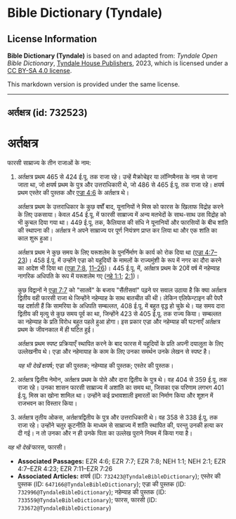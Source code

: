 # Bible Dictionary (Tyndale)

## License Information

**Bible Dictionary (Tyndale)** is based on and adapted from: _Tyndale Open Bible Dictionary_, [Tyndale House Publishers](https://tyndaleopenresources.com/), 2023, which is licensed under a [CC BY-SA 4.0 license](https://creativecommons.org/licenses/by-sa/4.0/legalcode.en).

This markdown version is provided under the same license.



--------------------------------

## अर्तक्षत्र (id: 732523)

अर्तक्षत्र
==========

फारसी साम्राज्य के तीन राजाओं के नाम:

1. अर्तक्षत्र प्रथम 465 से 424 ई.पू. तक राजा रहे। उन्हें मैक्रोचेइर या लॉन्गिमैनस के नाम से जाना जाता था, जो क्षयर्ष प्रथम के पुत्र और उत्तराधिकारी थे, जो 486 से 465 ई.पू. तक राजा रहे। क्षयर्ष प्रथम एस्तेर की पुस्तक और [एज्रा 4:6](https://ref.ly/Ezra4:6) के अर्तक्षत्र थे।

    अर्तक्षत्र प्रथम के उत्तराधिकार के कुछ वर्षों बाद, यूनानियों ने मिस्र को फारस के खिलाफ विद्रोह करने के लिए उकसाया। केवल 454 ई.पू. में फारसी साम्राज्य में अन्य मतभेदों के साथ\-साथ उस विद्रोह को भी कुचल दिया गया था। 449 ई.पू. तक, कैलियास की संधि ने यूनानियों और फारसियों के बीच शांति की स्थापना की। अर्तक्षत्र ने अपने साम्राज्य पर पूर्ण नियंत्रण प्राप्त कर लिया था और एक शांति का काल शुरू हुआ।

    अर्तक्षत्र प्रथम ने कुछ समय के लिए यरूशलेम के पुनर्निर्माण के कार्य को रोक दिया था ([एज्रा 4:7–23](https://ref.ly/Ezra4:7-Ezra4:23))। 458 ई.पू. में उन्होंने एज्रा को यहूदियों के मामलों के राज्यमुंशी के रूप में नगर का दौरा करने का आदेश भी दिया था ([एज्रा 7:8](https://ref.ly/Ezra7:8), [11–26](https://ref.ly/Ezra7:11-Ezra7:26))। 445 ई.पू. में, अर्तक्षत्र प्रथम के 20वें वर्ष में नहेम्याह नागरिक अधिपति के रूप में यरूशलेम गए ([नहे 1:1](https://ref.ly/Neh1:1); [2:1](https://ref.ly/Neh2:1))।

    कुछ विद्वानों ने [एज्रा 7:7](https://ref.ly/Ezra7:7) को "सातवें" के बजाय "सैंतीसवां" पढ़ने पर सवाल उठाया है कि क्या अर्तक्षत्र द्वितीय वही फारसी राजा थे जिन्होंने नहेम्याह के साथ बातचीत की थी। लेकिन एलिफेन्टाइन की पेपरै यह दर्शाती हैं कि सामरिया के अधिपति सम्बल्लत, 408 ई.पू. में बहुत वृद्ध हो चुके थे। यह समय दारा द्वितीय की मृत्यु से कुछ समय पूर्व का था, जिन्होंने 423 से 405 ई.पू. तक राज्य किया। सम्बल्लत का नहेम्याह के प्रति विरोध बहुत पहले हुआ होगा। इस प्रकार एज्रा और नहेम्याह की घटनाएँ अर्तक्षत्र प्रथम के जीवनकाल में ही घटित हुई।

    अर्तक्षत्र प्रथम स्पष्ट प्रक्रियाएँ स्थापित करने के बाद फारस में यहूदियों के प्रति अपनी दयालुता के लिए उल्लेखनीय थे। एज्रा और नहेमायाह के काम के लिए उनका समर्थन उनके लेखन से स्पष्ट है।

    *यह भी देखें* क्षयर्ष; एज्रा की पुस्तक; नहेम्याह की पुस्तक; एस्तेर की पुस्तक।

2. अर्तक्षत्र द्वितीय नेमोन, अर्तक्षत्र प्रथम के पोते और दारा द्वितीय के पुत्र थे। वह 404 से 359 ई.पू. तक राजा रहे। उनका शासन फारसी साम्राज्य में अशांति का समय था, जिसका एक परिणाम लगभग 401 ई.पू. मिस्र का खोना शामिल था। उन्होंने कई प्रभावशाली इमारतों का निर्माण किया और शूशन में राजभवन का विस्तार किया।
3. अर्तक्षत्र तृतीय ओकस, अर्तक्षत्रद्वितीय के पुत्र और उत्तराधिकारी थे। वह 358 से 338 ई.पू. तक राजा रहे। उन्होंने चतुर कूटनीति के माध्यम से साम्राज्य में शांति स्थापित की, परन्तु उनकी हत्या कर दी गई। न तो उनका और न ही उनके पिता का उल्लेख पुराने नियम में किया गया है।

*यह भी देखें* फारस, फारसी।

* **Associated Passages:** EZR 4:6; EZR 7:7; EZR 7:8; NEH 1:1; NEH 2:1; EZR 4:7–EZR 4:23; EZR 7:11–EZR 7:26
* **Associated Articles:** क्षयर्ष  (ID: `732423@TyndaleBibleDictionary`); एस्तेर की पुस्तक (ID: `647166@TyndaleBibleDictionary`); एज्रा की पुस्तक (ID: `732996@TyndaleBibleDictionary`); नहेम्याह की पुस्तक (ID: `733559@TyndaleBibleDictionary`); फारस, फारसी (ID: `733672@TyndaleBibleDictionary`)

